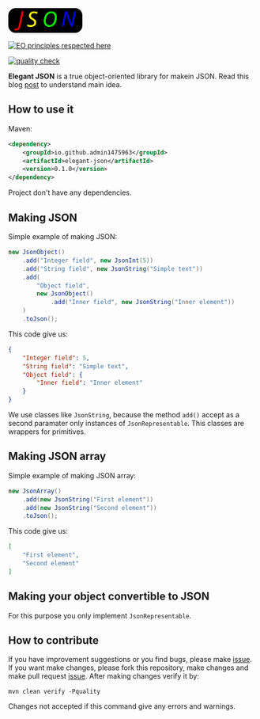 <img src="logo.svg" width="150px" height="50px">

[![EO principles respected here](https://www.elegantobjects.org/badge.svg)](https://www.elegantobjects.org)

[![quality check](https://github.com/admin1475963/alpha-exam/actions/workflows/check.yml/badge.svg)](https://github.com/admin1475963/alpha-exam/actions/workflows/check.yml)

**Elegant JSON** is a true object-oriented library for makein JSON.
Read this blog [post](https://www.yegor256.com/2016/04/05/printers-instead-of-getters.html)
to understand main idea.

## How to use it

Maven:
```xml
<dependency>
    <groupId>io.github.admin1475963</groupId>
    <artifactId>elegant-json</artifactId>
    <version>0.1.0</version>
</dependency>
```

Project don't have any dependencies.

## Making JSON

Simple example of making JSON:
```java
new JsonObject()
    .add("Integer field", new JsonInt(5))
    .add("String field", new JsonString("Simple text"))
    .add(
        "Object field", 
        new JsonObject()
            .add("Inner field", new JsonString("Inner element"))
    )
    .toJson();
```

This code give us:
```json
{
    "Integer field": 5,
    "String field": "Simple text",
    "Object field": {
        "Inner field": "Inner element"
    }
}
```

We use classes like `JsonString`, because the method `add()` accept 
as a second paramater only instances of `JsonRepresentable`.
This classes are wrappers for primitives.

## Making JSON array

Simple example of making JSON array:
```java
new JsonArray()
    .add(new JsonString("First element"))
    .add(new JsonString("Second element"))
    .toJson();
```

This code give us:
```json
[
    "First element",
    "Second element"
]
```
## Making your object convertible to JSON

For this purpose you only implement `JsonRepresentable`.


## How to contribute

If you have improvement suggestions or you find bugs, please make [issue](https://github.com/admin1475963/elegant-json/issues).
If you want make changes, please fork this repository, make changes and make pull request [issue](https://github.com/admin1475963/elegant-json/pulls).
After making changes verify it by:
```
mvn clean verify -Pquality
```

Changes not accepted if this command give any errors and warnings.
